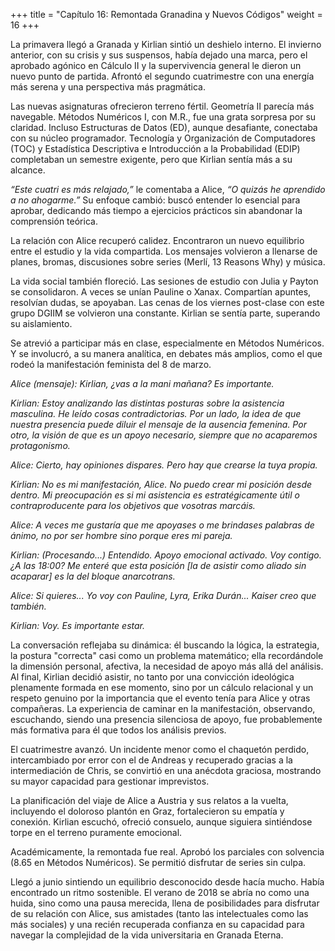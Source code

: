 +++
title = "Capítulo 16: Remontada Granadina y Nuevos Códigos" 
weight = 16
+++

La primavera llegó a Granada y Kirlian sintió un deshielo interno. El invierno anterior, con su crisis y sus suspensos, había dejado una marca, pero el aprobado agónico en Cálculo II y la supervivencia general le dieron un nuevo punto de partida. Afrontó el segundo cuatrimestre con una energía más serena y una perspectiva más pragmática.

Las nuevas asignaturas ofrecieron terreno fértil. Geometría II parecía más navegable. Métodos Numéricos I, con M.R., fue una grata sorpresa por su claridad. Incluso Estructuras de Datos (ED), aunque desafiante, conectaba con su núcleo programador. Tecnología y Organización de Computadores (TOC) y Estadística Descriptiva e Introducción a la Probabilidad (EDIP) completaban un semestre exigente, pero que Kirlian sentía más a su alcance.

*“Este cuatri es más relajado,”* le comentaba a Alice, *“O quizás he aprendido a no ahogarme.”* Su enfoque cambió: buscó entender lo esencial para aprobar, dedicando más tiempo a ejercicios prácticos sin abandonar la comprensión teórica.

La relación con Alice recuperó calidez. Encontraron un nuevo equilibrio entre el estudio y la vida compartida. Los mensajes volvieron a llenarse de planes, bromas, discusiones sobre series (Merlí, 13 Reasons Why) y música.

La vida social también floreció. Las sesiones de estudio con Julia y Payton se consolidaron. A veces se unían Pauline o Xanax. Compartían apuntes, resolvían dudas, se apoyaban. Las cenas de los viernes post-clase con este grupo DGIIM se volvieron una constante. Kirlian se sentía parte, superando su aislamiento.

Se atrevió a participar más en clase, especialmente en Métodos Numéricos. Y se involucró, a su manera analítica, en debates más amplios, como el que rodeó la manifestación feminista del 8 de marzo.

*Alice (mensaje): Kirlian, ¿vas a la mani mañana? Es importante.*

*Kirlian: Estoy analizando las distintas posturas sobre la asistencia masculina. He leído cosas contradictorias. Por un lado, la idea de que nuestra presencia puede diluir el mensaje de la ausencia femenina. Por otro, la visión de que es un apoyo necesario, siempre que no acaparemos protagonismo.*

*Alice: Cierto, hay opiniones dispares. Pero hay que crearse la tuya propia.*

*Kirlian: No es *mi* manifestación, Alice. No puedo crear mi posición desde dentro. Mi preocupación es si mi asistencia es estratégicamente útil o contraproducente para los objetivos que *vosotras* marcáis.*

*Alice: A veces me gustaría que me apoyases o me brindases palabras de ánimo, no por ser hombre sino porque eres mi pareja.*

*Kirlian: (Procesando...) Entendido. Apoyo emocional activado. Voy contigo. ¿A las 18:00? Me enteré que esta posición [la de asistir como aliado sin acaparar] es la del bloque anarcotrans.*

*Alice: Si quieres... Yo voy con Pauline, Lyra, Erika Durán... Kaiser creo que también.*

*Kirlian: Voy. Es importante estar.*

La conversación reflejaba su dinámica: él buscando la lógica, la estrategia, la postura "correcta" casi como un problema matemático; ella recordándole la dimensión personal, afectiva, la necesidad de apoyo más allá del análisis. Al final, Kirlian decidió asistir, no tanto por una convicción ideológica plenamente formada en ese momento, sino por un cálculo relacional y un respeto genuino por la importancia que el evento tenía para Alice y otras compañeras. La experiencia de caminar en la manifestación, observando, escuchando, siendo una presencia silenciosa de apoyo, fue probablemente más formativa para él que todos los análisis previos.

El cuatrimestre avanzó. Un incidente menor como el chaquetón perdido, intercambiado por error con el de Andreas y recuperado gracias a la intermediación de Chris, se convirtió en una anécdota graciosa, mostrando su mayor capacidad para gestionar imprevistos.

La planificación del viaje de Alice a Austria y sus relatos a la vuelta, incluyendo el doloroso plantón en Graz, fortalecieron su empatía y conexión. Kirlian escuchó, ofreció consuelo, aunque siguiera sintiéndose torpe en el terreno puramente emocional.

Académicamente, la remontada fue real. Aprobó los parciales con solvencia (8.65 en Métodos Numéricos). Se permitió disfrutar de series sin culpa.

Llegó a junio sintiendo un equilibrio desconocido desde hacía mucho. Había encontrado un ritmo sostenible. El verano de 2018 se abría no como una huida, sino como una pausa merecida, llena de posibilidades para disfrutar de su relación con Alice, sus amistades (tanto las intelectuales como las más sociales) y una recién recuperada confianza en su capacidad para navegar la complejidad de la vida universitaria en Granada Eterna.